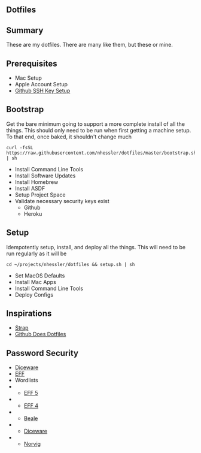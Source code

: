 Dotfiles
--------

## Summary

These are my dotfiles. There are many like them, but these or mine.

## Prerequisites
* Mac Setup
* Apple Account Setup
* [Github SSH Key Setup](https://help.github.com/articles/generating-a-new-ssh-key-and-adding-it-to-the-ssh-agent/)

## Bootstrap

Get the bare minimum going to support a more complete install of all the things. This should only need to be run when first getting a machine setup. To that end, once baked, it shouldn't change much

```shell
curl -fsSL https://raw.githubusercontent.com/nhessler/dotfiles/master/bootstrap.sh | sh
```

* Install Command Line Tools
* Install Software Updates
* Install Homebrew
* Install ASDF
* Setup Project Space
* Validate necessary security keys exist
  - Github
  - Heroku

## Setup

Idempotently setup, install, and deploy all the things. This will need to be run regularly as it will be

```shell
cd ~/projects/nhessler/dotfiles && setup.sh | sh
```

* Set MacOS Defaults
* Install Mac Apps
* Install Command Line Tools
* Deploy Configs

## Inspirations
* [Strap](https://github.com/MikeMcQuaid/strap)
* [Github Does Dotfiles](https://dotfiles.github.io/)


## Password Security
* [Diceware](https://theworld.com/~reinhold/diceware.html)
* [EFF](https://www.eff.org/deeplinks/2016/07/new-wordlists-random-passphrases)
* Wordlists
* * [EFF 5](https://www.eff.org/files/2016/07/18/eff_large_wordlist.txt)
* * [EFF 4](https://www.eff.org/files/2016/09/08/eff_short_wordlist_1.txt)
* * [Beale](https://theworld.com/~reinhold/beale.wordlist.asc)
* * [Diceware](https://theworld.com/~reinhold/diceware.wordlist.asc)
* * [Norvig](https://norvig.com/ngrams/count_1w.txt)
